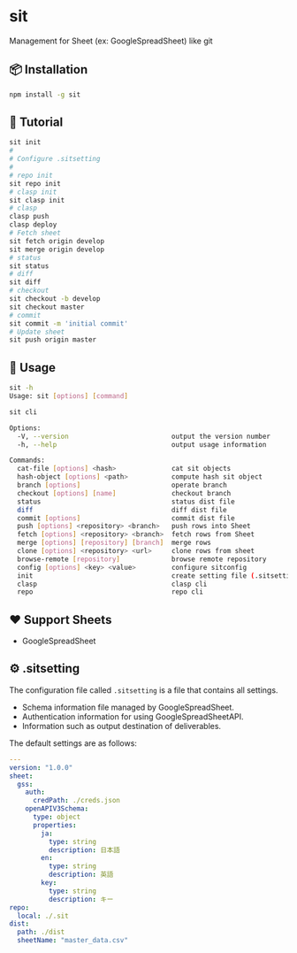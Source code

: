 # sit

Management for Sheet (ex: GoogleSpreadSheet) like git

## 📦 Installation

```bash
npm install -g sit
```

## 🚀 Tutorial

```bash
sit init
#
# Configure .sitsetting
#
# repo init
sit repo init
# clasp init
sit clasp init
# clasp
clasp push
clasp deploy
# Fetch sheet
sit fetch origin develop
sit merge origin develop
# status
sit status
# diff
sit diff
# checkout
sit checkout -b develop
sit checkout master
# commit
sit commit -m 'initial commit'
# Update sheet
sit push origin master
```

## 📖 Usage

```bash
sit -h
Usage: sit [options] [command]

sit cli

Options:
  -V, --version                          output the version number
  -h, --help                             output usage information

Commands:
  cat-file [options] <hash>              cat sit objects
  hash-object [options] <path>           compute hash sit object
  branch [options]                       operate branch
  checkout [options] [name]              checkout branch
  status                                 status dist file
  diff                                   diff dist file
  commit [options]                       commit dist file
  push [options] <repository> <branch>   push rows into Sheet
  fetch [options] <repository> <branch>  fetch rows from Sheet
  merge [options] [repository] [branch]  merge rows
  clone [options] <repository> <url>     clone rows from sheet
  browse-remote [repository]             browse remote repository
  config [options] <key> <value>         configure sitconfig
  init                                   create setting file (.sitsetting)
  clasp                                  clasp cli
  repo                                   repo cli
```

## ❤️ Support Sheets

- GoogleSpreadSheet

## ⚙ .sitsetting

The configuration file called `.sitsetting` is a file that contains all settings.

- Schema information file managed by GoogleSpreadSheet.
- Authentication information for using GoogleSpreadSheetAPI.
- Information such as output destination of deliverables.


The default settings are as follows:

```yaml
---
version: "1.0.0"
sheet:
  gss:
    auth:
      credPath: ./creds.json
    openAPIV3Schema:
      type: object
      properties:
        ja:
          type: string
          description: 日本語
        en:
          type: string
          description: 英語
        key:
          type: string
          description: キー
repo:
  local: ./.sit
dist:
  path: ./dist
  sheetName: "master_data.csv"
```
